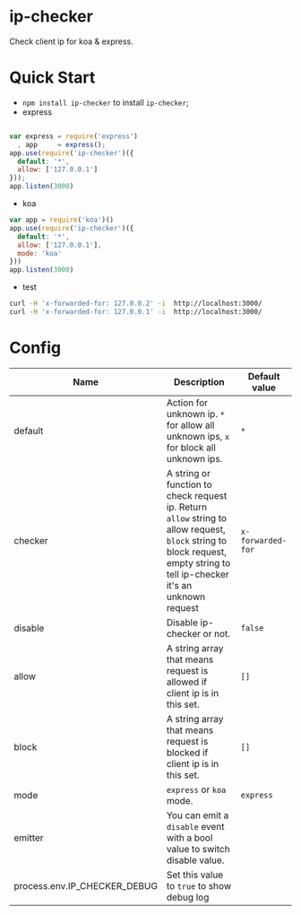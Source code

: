 # ip-checker
Check client ip for koa & express.

# Quick Start
* `npm install ip-checker` to install `ip-checker`;
* express

```js

var express = require('express')
  , app     = express();
app.use(require('ip-checker')({
  default: '*',
  allow: ['127.0.0.1']
}));
app.listen(3000)

```
* koa

```js
var app = require('koa')()
app.use(require('ip-checker')({
  default: '*',
  allow: ['127.0.0.1'],
  mode: 'koa'
}))
app.listen(3000)
```
* test

```bash
curl -H 'x-forwarded-for: 127.0.0.2' -i  http://localhost:3000/
curl -H 'x-forwarded-for: 127.0.0.1' -i  http://localhost:3000/
```

# Config
| Name | Description | Default value |
| --- | --- | --- |
| default | Action for unknown ip. `*` for allow all unknown ips, `x` for block all unknown ips. | `*` |
| checker | A string or function to check request ip. Return `allow` string to allow request, `block` string to block request, empty string to tell ip-checker it's an unknown request | `x-forwarded-for` |
| disable | Disable ip-checker or not. | `false` |
| allow | A string array that means request is allowed if client ip is in this set. | `[]` |
| block | A string array that means request is blocked if client ip is in this set. | `[]` |
| mode | `express` or `koa` mode. | `express` |
| emitter | You can emit a `disable` event with a bool value to switch disable value. | ` ` |
| process.env.IP_CHECKER_DEBUG | Set this value to `true` to show debug log | ` ` |
